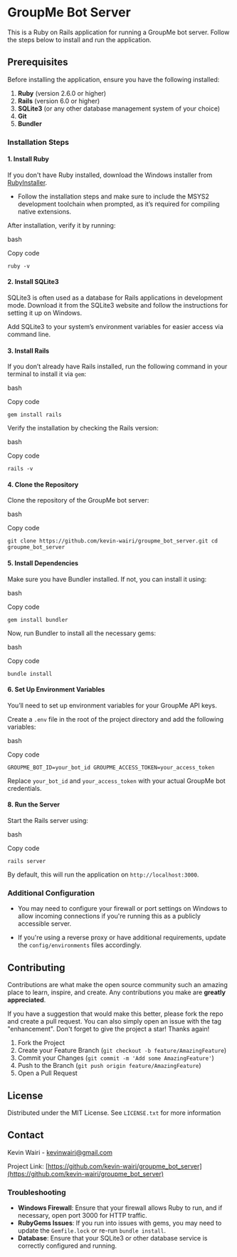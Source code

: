 # GroupMe Bot Server

This is a Ruby on Rails application for running a GroupMe bot server. Follow the steps below to install and run the application.

## Prerequisites

Before installing the application, ensure you have the following installed:

1.  **Ruby** (version 2.6.0 or higher)
2.  **Rails** (version 6.0 or higher)
3.  **SQLite3** (or any other database management system of your choice)
4.  **Git**
5.  **Bundler**

### Installation Steps

#### 1. Install Ruby

If you don't have Ruby installed, download the Windows installer from [RubyInstaller](https://rubyinstaller.org/).

-   Follow the installation steps and make sure to include the MSYS2 development toolchain when prompted, as it’s required for compiling native extensions.

After installation, verify it by running:

bash

Copy code

`ruby -v` 

#### 2. Install SQLite3

SQLite3 is often used as a database for Rails applications in development mode. Download it from the SQLite3 website and follow the instructions for setting it up on Windows.

Add SQLite3 to your system’s environment variables for easier access via command line.

#### 3. Install Rails

If you don’t already have Rails installed, run the following command in your terminal to install it via `gem`:

bash

Copy code

`gem install rails` 

Verify the installation by checking the Rails version:

bash

Copy code

`rails -v` 

#### 4. Clone the Repository

Clone the repository of the GroupMe bot server:

bash

Copy code

`git clone https://github.com/kevin-wairi/groupme_bot_server.git
cd groupme_bot_server` 

#### 5. Install Dependencies

Make sure you have Bundler installed. If not, you can install it using:

bash

Copy code

`gem install bundler` 

Now, run Bundler to install all the necessary gems:

bash

Copy code

`bundle install` 

#### 6. Set Up Environment Variables

You’ll need to set up environment variables for your GroupMe API keys.

Create a `.env` file in the root of the project directory and add the following variables:

bash

Copy code

`GROUPME_BOT_ID=your_bot_id
GROUPME_ACCESS_TOKEN=your_access_token` 

Replace `your_bot_id` and `your_access_token` with your actual GroupMe bot credentials.

#### 8. Run the Server

Start the Rails server using:

bash

Copy code

`rails server` 

By default, this will run the application on `http://localhost:3000`.

### Additional Configuration

-   You may need to configure your firewall or port settings on Windows to allow incoming connections if you're running this as a publicly accessible server.
    
-   If you're using a reverse proxy or have additional requirements, update the `config/environments` files accordingly.
    
## Contributing

[](https://github.com/kevin-wairi/groupme_bot_server#contributing)

Contributions are what make the open source community such an amazing place to learn, inspire, and create. Any contributions you make are  **greatly appreciated**.

If you have a suggestion that would make this better, please fork the repo and create a pull request. You can also simply open an issue with the tag "enhancement". Don't forget to give the project a star! Thanks again!

1.  Fork the Project
2.  Create your Feature Branch (`git checkout -b feature/AmazingFeature`)
3.  Commit your Changes (`git commit -m 'Add some AmazingFeature'`)
4.  Push to the Branch (`git push origin feature/AmazingFeature`)
5.  Open a Pull Request

## License

[](https://github.com/kevin-wairi/groupme_bot_server/blob/main/#license)

Distributed under the MIT License. See  `LICENSE.txt`  for more information

## Contact

[](https://github.com/kevin-wairi/groupme_bot_server/blob/main/#contact)

Kevin Wairi - [kevinwairi@gmail.com](mailto:email@example.com)

Project Link:  [https://github.com/kevin-wairi/groupme_bot_server](https://github.com/kevin-wairi/groupme_bot_server)

### Troubleshooting

-   **Windows Firewall**: Ensure that your firewall allows Ruby to run, and if necessary, open port 3000 for HTTP traffic.
-   **RubyGems Issues**: If you run into issues with gems, you may need to update the `Gemfile.lock` or re-run `bundle install`.
-   **Database**: Ensure that your SQLite3 or other database service is correctly configured and running.